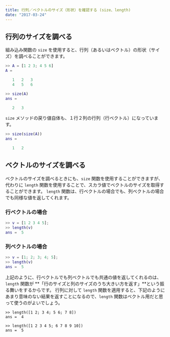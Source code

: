 ```yaml
---
title: 行列／ベクトルのサイズ（形状）を確認する (size、length)
date: "2017-03-24"
---
```


行列のサイズを調べる
----

組み込み関数の `size` を使用すると、行列（あるいはベクトル）の形状（サイズ）を調べることができます。

~~~ matlab
>> A = [1 2 3; 4 5 6]
A =

   1   2   3
   4   5   6

>> size(A)
ans =

   2   3
~~~

`size` メソッドの戻り値自体も、１行２列の行列（行ベクトル）になっています。

~~~ matlab
>> size(size(A))
ans =

   1   2
~~~


ベクトルのサイズを調べる
----

ベクトルのサイズを調べるときにも、`size` 関数を使用することができますが、代わりに `length` 関数を使用することで、スカラ値でベクトルのサイズを取得することができます。
`length` 関数は、行ベクトルの場合でも、列ベクトルの場合でも同様な値を返してくれます。

### 行ベクトルの場合

~~~ matlab
>> v = [1 2 3 4 5];
>> length(v)
ans =  5
~~~

### 列ベクトルの場合

~~~ matlab
>> v = [1; 2; 3; 4; 5];
>> length(v)
ans =  5
~~~

上記のように、行ベクトルでも列ベクトルでも共通の値を返してくれるのは、`length` 関数が **「行のサイズと列のサイズのうち大きい方を返す」**という振る舞いをするからです。
行列に対して `length` 関数を適用すると、下記のようにあまり意味のない結果を返すことになるので、`length` 関数はベクトル用だと思って使うのがよいでしょう。

~~~
>> length([1 2; 3 4; 5 6; 7 8])
ans =  4

>> length([1 2 3 4 5; 6 7 8 9 10])
ans =  5
~~~

